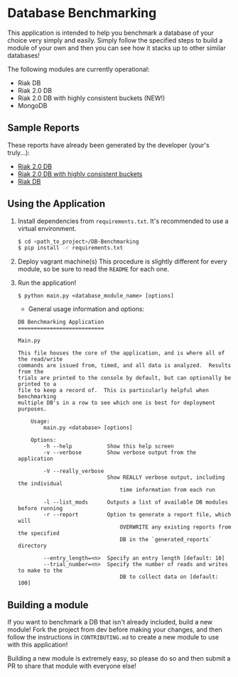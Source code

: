 # Database Benchmarking

This application is intended to help you benchmark a database of your choice very simply and easily.  Simply follow the specified steps to build a module of your own and then you can see how it stacks up to other similar databases!

The following modules are currently operational:
* Riak DB
* Riak 2.0 DB
* Riak 2.0 DB with highly consistent buckets (NEW!)
* MongoDB

## Sample Reports

These reports have already been generated by the developer (your's truly...):
* [Riak 2.0 DB](https://github.com/kmjungersen/DB-Benchmarking/blob/master/generated_reports/RIAK2.report.md)
* [Riak 2.0 DB with highly consistent buckets](https://github.com/kmjungersen/DB-Benchmarking/blob/master/generated_reports/RIAK2_CONSISTENT_.report.md)
* [Riak DB](https://github.com/kmjungersen/DB-Benchmarking/blob/master/generated_reports/RIAK.report.md)

## Using the Application

1. Install dependencies from `requirements.txt`.  It's recommended to use a virtual environment.
    ``` bash
    $ cd <path_to_project>/DB-Benchmarking
    $ pip install -r requirements.txt
    ```

2. Deploy vagrant machine(s)
   This procedure is slightly different for every module, so be sure to read the `README` for each one.
3. Run the application!

    ```
    $ python main.py <database_module_name> [options]
    ```

    * General usage information and options:
    ```
    DB Benchmarking Application
    ===========================

    Main.py

    This file houses the core of the application, and is where all of the read/write
    commands are issued from, timed, and all data is analyzed.  Results from the
    trials are printed to the console by default, but can optionally be printed to a
    file to keep a record of.  This is particularly helpful when benchmarking
    multiple DB's in a row to see which one is best for deployment purposes.

        Usage:
            main.py <database> [options]

        Options:
            -h --help           Show this help screen
            -v --verbose        Show verbose output from the application

            -V --really_verbose
                                Show REALLY verbose output, including the individual
                                    time information from each run

            -l --list_mods      Outputs a list of available DB modules before running
            -r --report         Option to generate a report file, which will
                                    OVERWRITE any existing reports from the specified
                                    DB in the `generated_reports` directory

            --entry_length=<n>  Specify an entry length [default: 10]
            --trial_number=<n>  Specify the number of reads and writes to make to the
                                    DB to collect data on [default: 100]
    ```

## Building a module

If you want to benchmark a DB that isn't already included, build a new module!  Fork the project from dev before making your changes, and then follow the instructions in `CONTRIBUTING.md` to create a new module to use with this application!

Building a new module is extremely easy, so please do so and then submit a PR to share that module with everyone else!
